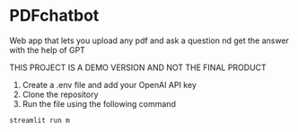 # PDFchatbot
Web app that lets you upload any pdf and ask a question nd get the answer with the help of GPT

THIS PROJECT IS A DEMO VERSION AND NOT THE FINAL PRODUCT

1) Create a .env file and add your OpenAI API key
2) Clone the repository
3) Run the file using the following command
```
streamlit run m
